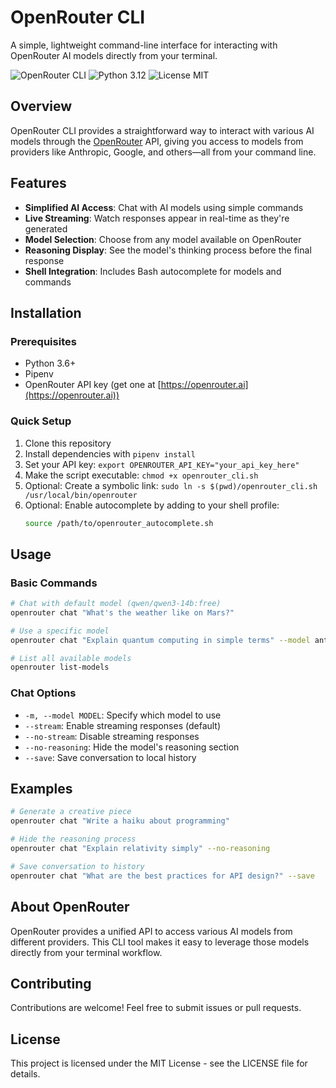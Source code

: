 # OpenRouter CLI

A simple, lightweight command-line interface for interacting with OpenRouter AI models directly from your terminal.

![OpenRouter CLI](https://img.shields.io/badge/OpenRouter-CLI-blue)
![Python 3.12](https://img.shields.io/badge/Python-3.12-green)
![License MIT](https://img.shields.io/badge/License-MIT-yellow)

## Overview

OpenRouter CLI provides a straightforward way to interact with various AI models through the [OpenRouter](https://openrouter.ai) API, giving you access to models from providers like Anthropic, Google, and others—all from your command line.

## Features

- **Simplified AI Access**: Chat with AI models using simple commands
- **Live Streaming**: Watch responses appear in real-time as they're generated
- **Model Selection**: Choose from any model available on OpenRouter
- **Reasoning Display**: See the model's thinking process before the final response
- **Shell Integration**: Includes Bash autocomplete for models and commands

## Installation

### Prerequisites

- Python 3.6+
- Pipenv
- OpenRouter API key (get one at [https://openrouter.ai](https://openrouter.ai))

### Quick Setup

1. Clone this repository
2. Install dependencies with `pipenv install`
3. Set your API key: `export OPENROUTER_API_KEY="your_api_key_here"`
4. Make the script executable: `chmod +x openrouter_cli.sh`
5. Optional: Create a symbolic link: `sudo ln -s $(pwd)/openrouter_cli.sh /usr/local/bin/openrouter`
6. Optional: Enable autocomplete by adding to your shell profile:
   ```bash
   source /path/to/openrouter_autocomplete.sh
   ```

## Usage

### Basic Commands

```bash
# Chat with default model (qwen/qwen3-14b:free)
openrouter chat "What's the weather like on Mars?"

# Use a specific model
openrouter chat "Explain quantum computing in simple terms" --model anthropic/claude-3-haiku

# List all available models
openrouter list-models
```

### Chat Options

- `-m, --model MODEL`: Specify which model to use
- `--stream`: Enable streaming responses (default)
- `--no-stream`: Disable streaming responses
- `--no-reasoning`: Hide the model's reasoning section
- `--save`: Save conversation to local history

## Examples

```bash
# Generate a creative piece
openrouter chat "Write a haiku about programming"

# Hide the reasoning process
openrouter chat "Explain relativity simply" --no-reasoning

# Save conversation to history
openrouter chat "What are the best practices for API design?" --save
```

## About OpenRouter

OpenRouter provides a unified API to access various AI models from different providers. This CLI tool makes it easy to leverage those models directly from your terminal workflow.

## Contributing

Contributions are welcome! Feel free to submit issues or pull requests.

## License

This project is licensed under the MIT License - see the LICENSE file for details.

